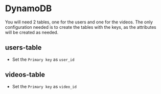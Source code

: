 # DynamoDB

You will need 2 tables, one for the users and one for the videos.
The only configuration needed is to create the tables with the keys, as the attributes will be created as needed.

## users-table

* Set the `Primary key` as `user_id`

## videos-table

* Set the `Primary key` as `video_id`
